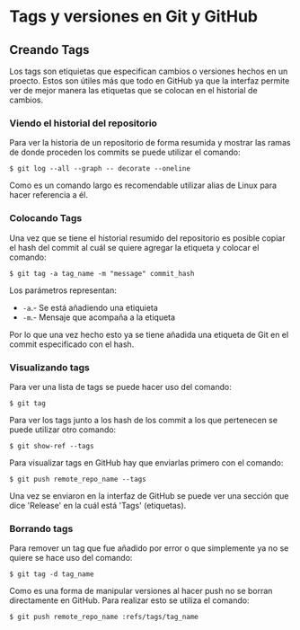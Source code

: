 # Tags y versiones en Git y GitHub

## Creando Tags

Los tags son etiquietas que especifican cambios o versiones hechos en un proecto. Estos son útiles más que todo en GitHub ya que la interfaz permite ver de mejor manera las etiquetas que se colocan en el historial de cambios.

### Viendo el historial del repositorio

Para ver la historia de un repositorio de forma resumida y mostrar las ramas de donde proceden los commits se puede utilizar el comando:
~~~
$ git log --all --graph -- decorate --oneline
~~~
Como es un comando largo es recomendable utilizar alias de Linux para hacer referencia a él.

### Colocando Tags

Una vez que se tiene el historial resumido del repositorio es posible copiar el hash del commit al cuál se quiere agregar la etiqueta y colocar el comando:
~~~
$ git tag -a tag_name -m "message" commit_hash
~~~
Los parámetros representan:

- `-a`.- Se está añadiendo una etiquieta
- `-m`.- Mensaje que acompaña a la etiqueta

Por lo que una vez hecho esto ya se tiene añadida una etiqueta de Git en el commit especificado con el hash.

### Visualizando tags

Para ver una lista de tags se puede hacer uso del comando:
~~~
$ git tag
~~~
Para ver los tags junto a los hash de los commit a los que pertenecen se puede utilizar otro comando:
~~~
$ git show-ref --tags
~~~
Para visualizar tags en GitHub hay que enviarlas primero con el comando:
~~~
$ git push remote_repo_name --tags
~~~
Una vez se enviaron en la interfaz de GitHub se puede ver una sección que dice 'Release' en la cuál está 'Tags' (etiquetas).

### Borrando tags

Para remover un tag que fue añadido por error o que simplemente ya no se quiere se hace uso del comando:
~~~
$ git tag -d tag_name
~~~
Como es una forma de manipular versiones al hacer push no se borran directamente en GitHub. Para realizar esto se utiliza el comando:
~~~
$ git push remote_repo_name :refs/tags/tag_name
~~~
